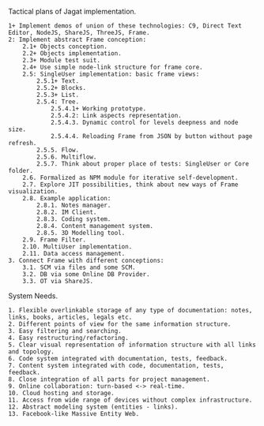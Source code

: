 Tactical plans of Jagat implementation.

	1+ Implement demos of union of these technologies: C9, Direct Text Editor, NodeJS, ShareJS, ThreeJS, Frame.
	2: Implement abstract Frame conception:
		2.1+ Objects conception.
		2.2+ Objects implementation.
		2.3+ Module test suit.
		2.4+ Use simple node-link structure for frame core.
		2.5: SingleUser implementation: basic frame views:
			2.5.1+ Text.
			2.5.2+ Blocks.
			2.5.3+ List.
			2.5.4: Tree.
				2.5.4.1+ Working prototype.
				2.5.4.2: Link aspects representation.
				2.5.4.3. Dynamic control for levels deepness and node size.
				2.5.4.4. Reloading Frame from JSON by button without page refresh.
			2.5.5. Flow.
			2.5.6. Multiflow.
			2.5.7. Think about proper place of tests: SingleUser or Core folder.
		2.6. Formalized as NPM module for iterative self-development.
		2.7. Explore JIT possibilities, think about new ways of Frame visualization.
		2.8. Example application:
			2.8.1. Notes manager.
			2.8.2. IM Client.
			2.8.3. Coding system.
			2.8.4. Content management system.
			2.8.5. 3D Modelling tool.
		2.9. Frame Filter.
		2.10. MultiUser implementation.
		2.11. Data access management.
	3. Connect Frame with different conceptions:
		3.1. SCM via files and some SCM.
		3.2. DB via some Online DB Provider.
		3.3. OT via ShareJS.

System Needs.

	1. Flexible overlinkable storage of any type of documentation: notes, links, books, articles, legals etc.
	2. Different points of view for the same information structure.
	3. Easy filtering and searching.
	4. Easy restructuring/refactoring.
	5. Clear visual representation of information structure with all links and topology.
	6. Code system integrated with documentation, tests, feedback.
	7. Content system integrated with code, documentation, tests, feedback.
	8. Close integration of all parts for project management.
	9. Online collaboration: turn-based <-> real-time.
	10. Cloud hosting and storage.
	11. Access from wide range of devices without complex infrastructure.
	12. Abstract modeling system (entities - links).
	13. Facebook-like Massive Entity Web.